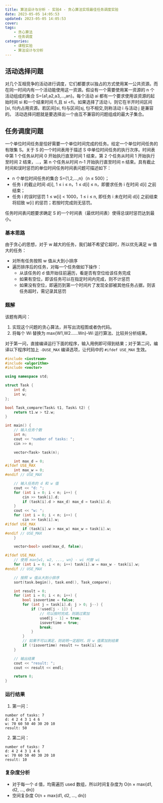 ```yaml
---
title: 算法设计与分析 - 实验4 - 贪心算法实现最佳任务调度实验
date: 2023-05-05 14:05:53
updated: 2023-05-05 14:05:53
cover: 
tags:
    - 贪心算法
    - 任务调度
categories:
    - 课程实验
    - 算法设计与分析
---
```


## 活动选择问题

对几个互相竞争的活动进行调度，它们都要求以独占的方式使用某一公共资源。而在同一时间内有一个活动能使用这一资源。假设有一个需要使用某一资源的 n 个活动组成的集合 S={a1,a2,a3,...,an}。每个活动 ai 都有一个要求使用该资源的起始时间 si 和一个结束时间 fi,且 si <fi。如果选择了活动 i，则它在半开时间区间[si, fi)内占用资源。若区间[si, fi)与区间[sj, fj)不相交,则称活动 i 与活动 j 是兼容的。
活动选择问题就是要选择出一个由互不兼容的问题组成的最大子集合。

## 任务调度问题

一个单位时间任务是恰好需要一个单位时间完成的任务。给定一个单位时间任务的有限集 S。关于 S 的一个时间表用于描述 S 中单位时间任务的执行次序。时间表中第 1 个任务从时间 0 开始执行直至时间 1 结束，第 2 个任务从时间 1 开始执行至时间 2 结束，…，第 n 个任务从时间 n-1 开始执行直至时间 n 结束。具有截止时间和误时惩罚的单位时间任务时间表问题可描述如下：
- n 个单位时间任务的集合 S={1,2,…,n}（n ≤ 500）；
- 任务 i 的截止时间 d[i], 1 ≤ i ≤ n，1 ≤ d[i] ≤ n，即要求任务 i 在时间 d[i] 之前结束；
- 任务 i 的误时惩罚 1 ≤ w[i] < 1000，1 ≤ i ≤ n, 即任务 i 未在时间 d[i] 之前结束将招致 w[i] 的惩罚；若按时完成则无惩罚。

任务时间表问题要求确定 S 的一个时间表（最优时间表）使得总误时惩罚达到最小。

### 基本思路

由于贪心的思想，对于 w 越大的任务，我们越不希望它超时，所以优先满足 w 值大的任务：
- 对所有任务按照 w 值从大到小排序
- 遍历排序后的任务，对每一个任务做如下操作：
    * 从该任务的 d 值开始往前遍历，看是否有空位给该任务完成
    * 如果有空位，即该任务可以在指定时间内完成，则不计惩罚
    * 如果没有空位，即遍历到第一个时间片了发现全部被其他任务占据，则该任务超时，需记录其惩罚

### 题解

该题有两问：
1. 实现这个问题的贪心算法，并写出流程图或者伪代码。
2. 将每个 Wi 替换为 max{W1,W2……Wn}-Wi 运行算法、比较并分析结果。

对于第一问，直接编译运行下面的程序，输入用例即可得到结果；对于第二问，编译以下程序时加上 `-DUSE_MAX` 编译选项，让代码中的 `#ifdef USE_MAX` 生效。

```C++
#include <iostream>
#include <algorithm>
#include <vector>

using namespace std;

struct Task {
	int d;
	int w;
};

bool Task_compare(Task& t1, Task& t2) {
	return t1.w > t2.w;
}

int main() {
	// 输入任务个数
	int n;
	cout << "number of tasks: ";
	cin >> n;

	vector<Task> task(n);

	int max_d = 0;
#ifdef USE_MAX
	int max_w = 0;
#endif // USE_MAX

	// 输入任务的 d 和 w 值
	cout << "d: ";
	for (int i = 0; i < n; i++) {
		cin >> task[i].d;
		if (task[i].d > max_d) max_d = task[i].d;
	}
	cout << "w: ";
	for (int i = 0; i < n; i++) {
		cin >> task[i].w;
#ifdef USE_MAX
		if (task[i].w > max_w) max_w = task[i].w;
#endif // USE_MAX
	}

	vector<bool> used(max_d, false);

#ifdef USE_MAX
	// 使用 max{w1, w2, ..., wn} - wi 代替 wi
	for (int i = 0; i < n; i++) task[i].w = max_w - task[i].w;
#endif // USE_MAX

	// 按照 w 值从大到小排序
	sort(task.begin(), task.end(), Task_compare);

	int result = 0;
	for (int i = 0; i < n; i++) {
		bool isovertime = false;
		for (int j = task[i].d; j > 0; j--) {
			if (!used[j - 1]) {
				// 可以按时完成，则跳过累加
				used[j - 1] = true;
				isovertime = true;
				break;
			}
		}
		// 如果不可以满足，则说明一定超时，将 w 值累加到结果
		if (!isovertime) result += task[i].w;
	}

	// 输出结果
	cout << "result: ";
	cout << result << endl;

	return 0;
}
```

### 运行结果

1. 第一问：

```
number of tasks: 7
d: 4 2 4 3 1 4 6
w: 70 60 50 40 30 20 10
result: 50
```

2. 第二问：

```
number of tasks: 7
d: 4 2 4 3 1 4 6
w: 70 60 50 40 30 20 10
result: 10
```

### 复杂度分析

- 对于每一个 d 值，均需遍历 used 数组，所以时间复杂度为 O(n × max{d1, d2, ..., dn})
- 空间复杂度 O(n + max{d1, d2, ..., dn})
